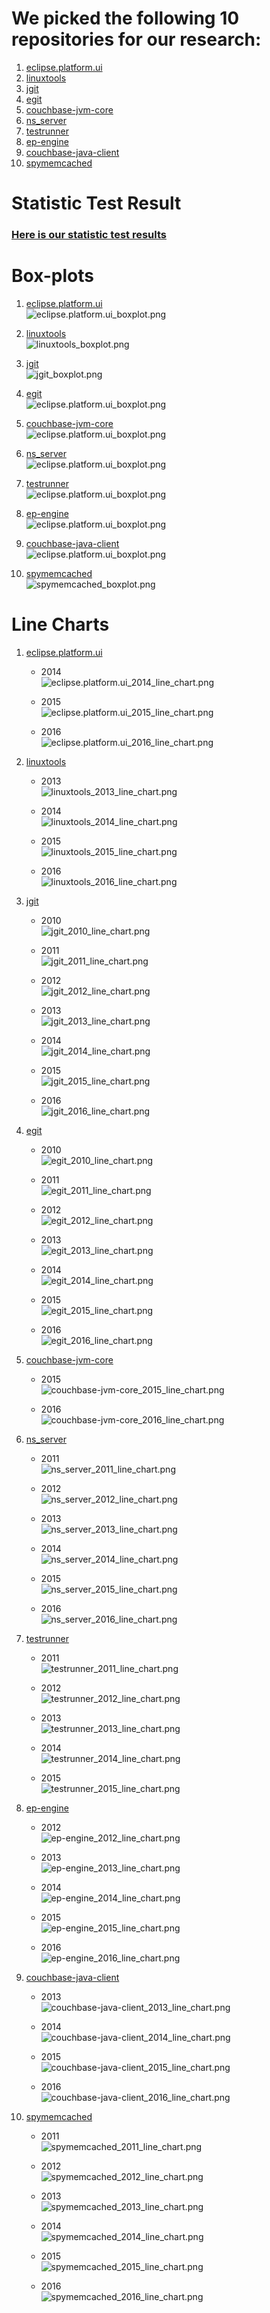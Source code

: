 # We picked the following 10 repositories for our research:
1. [eclipse.platform.ui](https://github.com/eclipse/eclipse.platform.ui)
2. [linuxtools](https://github.com/eclipse/linuxtools)
3. [jgit](https://github.com/eclipse/jgit)
4. [egit](https://github.com/eclipse/egit)
5. [couchbase-jvm-core](https://github.com/couchbase/couchbase-jvm-core)
6. [ns_server](https://github.com/couchbase/ns_server)
7. [testrunner](https://github.com/couchbase/testrunner)
8. [ep-engine](https://github.com/couchbase/ep-engine)
9. [couchbase-java-client](https://github.com/couchbase/couchbase-java-client)
10. [spymemcached](https://github.com/couchbase/spymemcached)



# Statistic Test Result
### [Here is our statistic test results](https://github.com/ZhimaoLin/direct-approval-rate-and-release-deadline/blob/master/step3/step3_results/statistic_result.txt)



# Box-plots
1. [eclipse.platform.ui](https://github.com/eclipse/eclipse.platform.ui)
    <br>
    ![eclipse.platform.ui_boxplot.png](https://github.com/ZhimaoLin/direct-approval-rate-and-release-deadline/blob/master/step4/step4_results/eclipse.platform.ui_boxplot.png)

2. [linuxtools](https://github.com/eclipse/linuxtools)
    <br>
    ![linuxtools_boxplot.png](https://github.com/ZhimaoLin/direct-approval-rate-and-release-deadline/blob/master/step4/step4_results/linuxtools_boxplot.png)

3. [jgit](https://github.com/eclipse/jgit)
    <br>
    ![jgit_boxplot.png](https://github.com/ZhimaoLin/direct-approval-rate-and-release-deadline/blob/master/step4/step4_results/jgit_boxplot.png)

4. [egit](https://github.com/eclipse/egit)
    <br>
    ![eclipse.platform.ui_boxplot.png](https://github.com/ZhimaoLin/direct-approval-rate-and-release-deadline/blob/master/step4/step4_results/egit_boxplot.png)

5. [couchbase-jvm-core](https://github.com/couchbase/couchbase-jvm-core)
    <br>
    ![eclipse.platform.ui_boxplot.png](https://github.com/ZhimaoLin/direct-approval-rate-and-release-deadline/blob/master/step4/step4_results/couchbase-jvm-core_boxplot.png)

6. [ns_server](https://github.com/couchbase/ns_server)
    <br>
    ![eclipse.platform.ui_boxplot.png](https://github.com/ZhimaoLin/direct-approval-rate-and-release-deadline/blob/master/step4/step4_results/ns_server_boxplot.png)

7. [testrunner](https://github.com/couchbase/testrunner)
    <br>
    ![eclipse.platform.ui_boxplot.png](https://github.com/ZhimaoLin/direct-approval-rate-and-release-deadline/blob/master/step4/step4_results/testrunner_boxplot.png)

8. [ep-engine](https://github.com/couchbase/ep-engine)
    <br>
    ![eclipse.platform.ui_boxplot.png](https://github.com/ZhimaoLin/direct-approval-rate-and-release-deadline/blob/master/step4/step4_results/ep-engine_boxplot.png)

9.  [couchbase-java-client](https://github.com/couchbase/couchbase-java-client)
    <br>
    ![eclipse.platform.ui_boxplot.png](https://github.com/ZhimaoLin/direct-approval-rate-and-release-deadline/blob/master/step4/step4_results/couchbase-java-client_boxplot.png)

10. [spymemcached](https://github.com/couchbase/spymemcached)
    <br>
    ![spymemcached_boxplot.png](https://github.com/ZhimaoLin/direct-approval-rate-and-release-deadline/blob/master/step4/step4_results/spymemcached_boxplot.png)



# Line Charts

1. [eclipse.platform.ui](https://github.com/eclipse/eclipse.platform.ui)
    <br>
    * 2014 <br>
        ![eclipse.platform.ui_2014_line_chart.png](https://github.com/ZhimaoLin/direct-approval-rate-and-release-deadline/blob/master/step4/step4_results/eclipse.platform.ui_2014_line_chart.png)
    
    * 2015 <br>
        ![eclipse.platform.ui_2015_line_chart.png](https://github.com/ZhimaoLin/direct-approval-rate-and-release-deadline/blob/master/step4/step4_results/eclipse.platform.ui_2015_line_chart.png)

    * 2016 <br>
        ![eclipse.platform.ui_2016_line_chart.png](https://github.com/ZhimaoLin/direct-approval-rate-and-release-deadline/blob/master/step4/step4_results/eclipse.platform.ui_2016_line_chart.png)



2. [linuxtools](https://github.com/eclipse/linuxtools)
    <br>
    * 2013 <br>
        ![linuxtools_2013_line_chart.png](https://github.com/ZhimaoLin/direct-approval-rate-and-release-deadline/blob/master/step4/step4_results/linuxtools_2013_line_chart.png)
    
    * 2014 <br>
        ![linuxtools_2014_line_chart.png](https://github.com/ZhimaoLin/direct-approval-rate-and-release-deadline/blob/master/step4/step4_results/linuxtools_2014_line_chart.png)

    * 2015 <br>
        ![linuxtools_2015_line_chart.png](https://github.com/ZhimaoLin/direct-approval-rate-and-release-deadline/blob/master/step4/step4_results/linuxtools_2015_line_chart.png)

    * 2016 <br>
        ![linuxtools_2016_line_chart.png](https://github.com/ZhimaoLin/direct-approval-rate-and-release-deadline/blob/master/step4/step4_results/linuxtools_2016_line_chart.png)



3. [jgit](https://github.com/eclipse/jgit)
    <br>
    * 2010 <br>
        ![jgit_2010_line_chart.png](https://github.com/ZhimaoLin/direct-approval-rate-and-release-deadline/blob/master/step4/step4_results/jgit_2010_line_chart.png)
    
    * 2011 <br>
        ![jgit_2011_line_chart.png](https://github.com/ZhimaoLin/direct-approval-rate-and-release-deadline/blob/master/step4/step4_results/jgit_2011_line_chart.png)

    * 2012 <br>
        ![jgit_2012_line_chart.png](https://github.com/ZhimaoLin/direct-approval-rate-and-release-deadline/blob/master/step4/step4_results/jgit_2012_line_chart.png)

    * 2013 <br>
        ![jgit_2013_line_chart.png](https://github.com/ZhimaoLin/direct-approval-rate-and-release-deadline/blob/master/step4/step4_results/jgit_2013_line_chart.png)

    * 2014 <br>
        ![jgit_2014_line_chart.png](https://github.com/ZhimaoLin/direct-approval-rate-and-release-deadline/blob/master/step4/step4_results/jgit_2014_line_chart.png)

    * 2015 <br>
        ![jgit_2015_line_chart.png](https://github.com/ZhimaoLin/direct-approval-rate-and-release-deadline/blob/master/step4/step4_results/jgit_2015_line_chart.png)

    * 2016 <br>
        ![jgit_2016_line_chart.png](https://github.com/ZhimaoLin/direct-approval-rate-and-release-deadline/blob/master/step4/step4_results/jgit_2016_line_chart.png)



4. [egit](https://github.com/eclipse/egit)
    <br>
    * 2010 <br>
        ![egit_2010_line_chart.png](https://github.com/ZhimaoLin/direct-approval-rate-and-release-deadline/blob/master/step4/step4_results/egit_2010_line_chart.png)
    
    * 2011 <br>
        ![egit_2011_line_chart.png](https://github.com/ZhimaoLin/direct-approval-rate-and-release-deadline/blob/master/step4/step4_results/egit_2011_line_chart.png)

    * 2012 <br>
        ![egit_2012_line_chart.png](https://github.com/ZhimaoLin/direct-approval-rate-and-release-deadline/blob/master/step4/step4_results/egit_2012_line_chart.png)

    * 2013 <br>
        ![egit_2013_line_chart.png](https://github.com/ZhimaoLin/direct-approval-rate-and-release-deadline/blob/master/step4/step4_results/egit_2013_line_chart.png)

    * 2014 <br>
        ![egit_2014_line_chart.png](https://github.com/ZhimaoLin/direct-approval-rate-and-release-deadline/blob/master/step4/step4_results/egit_2014_line_chart.png)

    * 2015 <br>
        ![egit_2015_line_chart.png](https://github.com/ZhimaoLin/direct-approval-rate-and-release-deadline/blob/master/step4/step4_results/egit_2015_line_chart.png)

    * 2016 <br>
        ![egit_2016_line_chart.png](https://github.com/ZhimaoLin/direct-approval-rate-and-release-deadline/blob/master/step4/step4_results/egit_2016_line_chart.png)

5. [couchbase-jvm-core](https://github.com/couchbase/couchbase-jvm-core)
    <br>
    * 2015 <br>
        ![couchbase-jvm-core_2015_line_chart.png](https://github.com/ZhimaoLin/direct-approval-rate-and-release-deadline/blob/master/step4/step4_results/couchbase-jvm-core_2015_line_chart.png)

    * 2016 <br>
        ![couchbase-jvm-core_2016_line_chart.png](https://github.com/ZhimaoLin/direct-approval-rate-and-release-deadline/blob/master/step4/step4_results/couchbase-jvm-core_2016_line_chart.png)

6. [ns_server](https://github.com/couchbase/ns_server)
    <br>
    * 2011 <br>
        ![ns_server_2011_line_chart.png](https://github.com/ZhimaoLin/direct-approval-rate-and-release-deadline/blob/master/step4/step4_results/ns_server_2011_line_chart.png)

    * 2012 <br>
        ![ns_server_2012_line_chart.png](https://github.com/ZhimaoLin/direct-approval-rate-and-release-deadline/blob/master/step4/step4_results/ns_server_2012_line_chart.png)

    * 2013 <br>
        ![ns_server_2013_line_chart.png](https://github.com/ZhimaoLin/direct-approval-rate-and-release-deadline/blob/master/step4/step4_results/ns_server_2013_line_chart.png)

    * 2014 <br>
        ![ns_server_2014_line_chart.png](https://github.com/ZhimaoLin/direct-approval-rate-and-release-deadline/blob/master/step4/step4_results/ns_server_2014_line_chart.png)

    * 2015 <br>
        ![ns_server_2015_line_chart.png](https://github.com/ZhimaoLin/direct-approval-rate-and-release-deadline/blob/master/step4/step4_results/ns_server_2015_line_chart.png)

    * 2016 <br>
        ![ns_server_2016_line_chart.png](https://github.com/ZhimaoLin/direct-approval-rate-and-release-deadline/blob/master/step4/step4_results/ns_server_2016_line_chart.png)

7. [testrunner](https://github.com/couchbase/testrunner)
    <br>
    * 2011 <br>
        ![testrunner_2011_line_chart.png](https://github.com/ZhimaoLin/direct-approval-rate-and-release-deadline/blob/master/step4/step4_results/testrunner_2011_line_chart.png)

    * 2012 <br>
        ![testrunner_2012_line_chart.png](https://github.com/ZhimaoLin/direct-approval-rate-and-release-deadline/blob/master/step4/step4_results/testrunner_2012_line_chart.png)

    * 2013 <br>
        ![testrunner_2013_line_chart.png](https://github.com/ZhimaoLin/direct-approval-rate-and-release-deadline/blob/master/step4/step4_results/testrunner_2013_line_chart.png)

    * 2014 <br>
        ![testrunner_2014_line_chart.png](https://github.com/ZhimaoLin/direct-approval-rate-and-release-deadline/blob/master/step4/step4_results/testrunner_2014_line_chart.png)

    * 2015 <br>
        ![testrunner_2015_line_chart.png](https://github.com/ZhimaoLin/direct-approval-rate-and-release-deadline/blob/master/step4/step4_results/testrunner_2015_line_chart.png)



8. [ep-engine](https://github.com/couchbase/ep-engine)
    <br>
    * 2012 <br>
        ![ep-engine_2012_line_chart.png](https://github.com/ZhimaoLin/direct-approval-rate-and-release-deadline/blob/master/step4/step4_results/ep-engine_2012_line_chart.png)

    * 2013 <br>
        ![ep-engine_2013_line_chart.png](https://github.com/ZhimaoLin/direct-approval-rate-and-release-deadline/blob/master/step4/step4_results/ep-engine_2013_line_chart.png)

    * 2014 <br>
        ![ep-engine_2014_line_chart.png](https://github.com/ZhimaoLin/direct-approval-rate-and-release-deadline/blob/master/step4/step4_results/ep-engine_2014_line_chart.png)

    * 2015 <br>
        ![ep-engine_2015_line_chart.png](https://github.com/ZhimaoLin/direct-approval-rate-and-release-deadline/blob/master/step4/step4_results/ep-engine_2015_line_chart.png)

    * 2016 <br>
        ![ep-engine_2016_line_chart.png](https://github.com/ZhimaoLin/direct-approval-rate-and-release-deadline/blob/master/step4/step4_results/ep-engine_2016_line_chart.png)



9.  [couchbase-java-client](https://github.com/couchbase/couchbase-java-client)
    <br>
    * 2013 <br>
        ![couchbase-java-client_2013_line_chart.png](https://github.com/ZhimaoLin/direct-approval-rate-and-release-deadline/blob/master/step4/step4_results/couchbase-java-client_2013_line_chart.png)

    * 2014 <br>
        ![couchbase-java-client_2014_line_chart.png](https://github.com/ZhimaoLin/direct-approval-rate-and-release-deadline/blob/master/step4/step4_results/couchbase-java-client_2014_line_chart.png)

    * 2015 <br>
        ![couchbase-java-client_2015_line_chart.png](https://github.com/ZhimaoLin/direct-approval-rate-and-release-deadline/blob/master/step4/step4_results/couchbase-java-client_2015_line_chart.png)

    * 2016 <br>
        ![couchbase-java-client_2016_line_chart.png](https://github.com/ZhimaoLin/direct-approval-rate-and-release-deadline/blob/master/step4/step4_results/couchbase-java-client_2016_line_chart.png)

10. [spymemcached](https://github.com/couchbase/spymemcached)
    <br>
    * 2011 <br>
        ![spymemcached_2011_line_chart.png](https://github.com/ZhimaoLin/direct-approval-rate-and-release-deadline/blob/master/step4/step4_results/spymemcached_2011_line_chart.png)

    * 2012 <br>
        ![spymemcached_2012_line_chart.png](https://github.com/ZhimaoLin/direct-approval-rate-and-release-deadline/blob/master/step4/step4_results/spymemcached_2012_line_chart.png)

    * 2013 <br>
        ![spymemcached_2013_line_chart.png](https://github.com/ZhimaoLin/direct-approval-rate-and-release-deadline/blob/master/step4/step4_results/spymemcached_2013_line_chart.png)

    * 2014 <br>
        ![spymemcached_2014_line_chart.png](https://github.com/ZhimaoLin/direct-approval-rate-and-release-deadline/blob/master/step4/step4_results/spymemcached_2014_line_chart.png)

    * 2015 <br>
        ![spymemcached_2015_line_chart.png](https://github.com/ZhimaoLin/direct-approval-rate-and-release-deadline/blob/master/step4/step4_results/spymemcached_2015_line_chart.png)

    * 2016 <br>
        ![spymemcached_2016_line_chart.png](https://github.com/ZhimaoLin/direct-approval-rate-and-release-deadline/blob/master/step4/step4_results/spymemcached_2016_line_chart.png)




